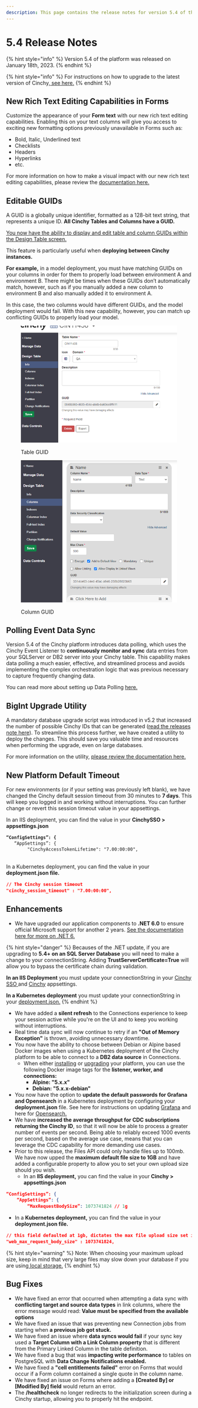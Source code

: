 ```yaml
---
description: This page contains the release notes for version 5.4 of the Cinchy platform.
---
```


# 5.4 Release Notes

{% hint style="info" %}
Version 5.4 of the platform was released on January 18th, 2023.
{% endhint %}

{% hint style="info" %}
For instructions on how to upgrade to the latest version of Cinchy,[ see here.](../../deployment-guide/upgrade-guides/)
{% endhint %}

## **New Rich Text Editing Capabilities in Forms**

Customize the appearance of your **Form text** with our new rich text editing capabilities. Enabling this on your text columns will give you access to exciting new formatting options previously unavailable in Forms such as:

* Bold, Italic, Underlined text
* Checklists
* Headers
* Hyperlinks
* etc.

For more information on how to make a visual impact with our new rich text editing capabilities, please review the [documentation here.](../../meta-forms/meta-forms-builders-guides/rich-text-editing-in-forms.md)

## Editable GUIDs

A GUID is a globally unique identifier, formatted as a 128-bit text string, that represents a unique ID. **All Cinchy Tables and Columns have a GUID.**

[You now have the ability to display and edit table and column GUIDs within the Design Table screen.](https://platform.docs.cinchy.com/guides-for-using-cinchy/builder-guides/creating-tables/table-and-column-guids#1.-viewing-and-editing-guids)

This feature is particularly useful when **deploying between Cinchy instances.**

**For example,** in a model deployment, you must have matching GUIDs on your columns in order for them to properly load between environment A and environment B. There might be times when these GUIDs don’t automatically match, however, such as if you manually added a new column to environment B and also manually added it to environment A.

In this case, the two columns would have different GUIDs, and the model deployment would fail. With this new capability, however, you can match up conflicting GUIDs to properly load your model.

<figure><img src="../../.gitbook/assets/C9349F05-AF57-488A-B236-86E8D2703D87.png" alt=""><figcaption><p>Table GUID</p></figcaption></figure>

<figure><img src="../../.gitbook/assets/DC2D588F-0FC5-4D36-99BB-D8B406AA882D.png" alt=""><figcaption><p>Column GUID</p></figcaption></figure>

## **Polling Event Data Sync**

Version 5.4 of the Cinchy platform introduces data polling, which uses the Cinchy Event Listener to **continuously monitor and sync** data entries from your SQLServer or DB2 server into your Cinchy table. This capability makes data polling a much easier, effective, and streamlined process and avoids implementing the complex orchestration logic that was previous necessary to capture frequently changing data.

You can read more about setting up Data Polling [here.](https://cli.docs.cinchy.com/builder-guide/configuring-a-data-sync/supported-data-sources/polling-event)

## BigInt Upgrade Utility

A mandatory database upgrade script was introduced in v5.2 that increased the number of possible Cinchy IDs that can be generated ([read the releases note here](https://platform.docs.cinchy.com/release-notes/release-notes/5.2-release-notes#another-move-toward-infinite-scalability)). To streamline this process further, we have created a utility to deploy the changes. This should save you valuable time and resources when performing the upgrade, even on large databases.

For more information on the utility, [please review the documentation here.](https://platform.docs.cinchy.com/deployment-guide/upgrade-guides/upgrading-cinchy-versions/v5.2+-upgrade-increased-number-of-cinchy-ids-int-to-bigint)

## New Platform Default Timeout

For new environments (or if your setting was previously left blank), we have changed the Cinchy default session timeout from 30 minutes to **7 days**. This will keep you logged in and working without interruptions. You can further change or revert this session timeout value in your appsettings.

In an IIS deployment, you can find the value in your  **CinchySSO > appsettings.json**&#x20;

<pre class="language-json"><code class="lang-json"><strong>“ConfigSettings”: {
</strong>	“AppSettings”: {
		"CinchyAccessTokenLifetime": "7.00:00:00",
</code></pre>

\
In a Kubernetes deployment, you can find the value in your **deployment.json file.**

```json
// The Cinchy session timeout
"cinchy_session_timeout" : "7.00:00:00",
```

## Enhancements

* We have upgraded our application components to **.NET 6.0** to ensure official Microsoft support for another 2 years. [See the documentation here for more on .NET 6.](https://learn.microsoft.com/en-us/dotnet/core/whats-new/dotnet-6)

{% hint style="danger" %}
Becauses of the .NET update, if you are upgrading to **5.4+ on an SQL Server Database** you will need to make a change to your connectionString. Adding **TrustServerCertificate=True** will allow you to bypass the certificate chain during validation.

**In an IIS Deployment** you must update your connectionString in your [Cinchy SSO](https://platform.docs.cinchy.com/deployment-guide/deployment-installation-guides/iis-deployment-platform-installation#4.2-connection-string)[ ](https://platform.docs.cinchy.com/deployment-guide/deployment-installation-guides/iis-deployment-platform-installation#4.2-connection-string)and [Cinchy](https://platform.docs.cinchy.com/deployment-guide/deployment-installation-guides/iis-deployment-platform-installation#5.-update-the-cinchy-appsettings.json) appsettings.

**In a Kubernetes deployment** you must update your connectionString in your [deployment.json.](https://platform.docs.cinchy.com/deployment-guide/upgrade-guides/upgrading-cinchy-versions/kubernetes-upgrades/v5.4-kubernetes#1.2-configuring-to-the-newest-version)
{% endhint %}

* We have added a **silent refresh** to the Connections experience to keep your session active while you're on the UI and to keep you working without interruptions.
* Real time data sync will now continue to retry if an **"Out of Memory Exception"** is thrown, avoiding unnecessary downtime.
* You now have the ability to choose between Debian or Alpine based Docker images when using a Kubernetes deployment of the Cinchy platform to be able to connect to a **DB2 data source** in Connections.
  * When either [installing](https://platform.docs.cinchy.com/deployment-guide/deployment-installation-guides/kubernetes-deployment-installation) or [upgrading](https://platform.docs.cinchy.com/deployment-guide/upgrade-guides) your platform, you can use the following Docker image tags for the **listener, worker, and connections:**
    * **Alpine: "5.x.x"**
    * **Debian: "5.x.x-debian"**
* You now have the option to **update the default passwords for Grafana and Opensearch** in a Kubernetes deployment by configuring your **deployment.json** file. See here for instructions on updating [Grafana](../../guides-for-using-cinchy/additional-guides/monitoring-and-logging-on-kubernetes/grafana.md#dashboard-query-3) and here for [Opensearch.](../../guides-for-using-cinchy/additional-guides/monitoring-and-logging-on-kubernetes/opensearch-dashboards/#3.-updating-your-opensearch-password)
* We have **increased the average throughput for CDC subscriptions returning the Cinchy ID**, so that it will now be able to process a greater number of events per second. Being able to reliably exceed 1000 events per second, based on the average use case, means that you can leverage the CDC capability for more demanding use cases.
* Prior to this release, the Files API could only handle files up to 100mb. We have now upped the **maximum default file size to 1GB** and have added a configurable property to allow you to set your own upload size should you wish.
  * In an **IIS deployment,** you can find the value in your **Cinchy > appsettings.json**

```json
“ConfigSettings”: {
	“AppSettings”: {
		“MaxRequestBodySize”: 1073741824 // 1g
```

* In a **Kubernetes deployment,** you can find the value in your **deployment.json file.**

```json
// this field defaulted at 1gb, dictates the max file upload size set in the web appsettings.json
"web_max_request_body_size" : 1073741824,
```

{% hint style="warning" %}
Note: When choosing your maximum upload size, keep in mind that very large files may slow down your database if you are using[ local storage.](../../deployment-guide/deployment-installation-guides/kubernetes-deployment-installation/changing-your-file-storage-configuration.md)
{% endhint %}

## Bug Fixes

* We have fixed an error that occurred when attempting a data sync with **conflicting target and source data types** in link columns, where the error message would read: **Value must be specified from the available options**
* We have fixed an issue that was preventing new Connection jobs from starting when **a previous job got stuck.**
* We have fixed an issue where **data syncs would fail** if your sync key used a **Target Column with a Link Column property** that is different from the Primary Linked Column in the table definition.
* We have fixed a bug that was **impacting write performance** to tables on PostgreSQL with **Data Change Notifications enabled.**
* We have fixed a **"cell entitlements failed"** error on Forms that would occur if a Form column contained a single quote in the column name.
* We have fixed an issue on Forms where adding a **\[Created By] or \[Modified By] field** would return an error.
* The **/healthcheck** no longer redirects to the initialization screen during a Cinchy startup, allowing you to properly hit the endpoint.
